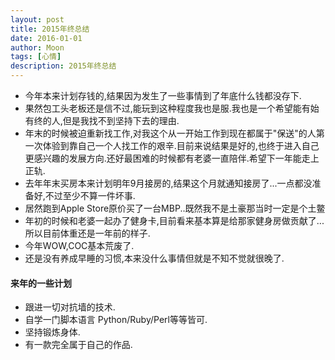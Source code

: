 ```yaml
---
layout: post
title: 2015年终总结
date: 2016-01-01
author: Moon
tags: [心情]
description: 2015年终总结
---
```


* 今年本来计划存钱的,结果因为发生了一些事情到了年底什么钱都没存下.
* 果然包工头老板还是信不过,能玩到这种程度我也是服.我也是一个希望能有始有终的人,但是我找不到坚持下去的理由.
* 年末的时候被迫重新找工作,对我这个从一开始工作到现在都属于"保送"的人第一次体验到靠自己一个人找工作的艰辛.目前来说结果是好的,也终于进入自己更感兴趣的发展方向.还好最困难的时候都有老婆一直陪伴.希望下一年能走上正轨.
* 去年年末买房本来计划明年9月接房的,结果这个月就通知接房了...一点都没准备好,不过至少不算一件坏事.
* 居然跑到Apple Store原价买了一台MBP..既然我不是土豪那当时一定是个土鳖
* 年初的时候和老婆一起办了健身卡,目前看来基本算是给那家健身房做贡献了...所以目前体重还是一年前的样子.
* 今年WOW,COC基本荒废了.
* 还是没有养成早睡的习惯,本来没什么事情但就是不知不觉就很晚了.


#### 来年的一些计划
* 跟进一切对抗墙的技术.
* 自学一门脚本语言 Python/Ruby/Perl等等皆可.
* 坚持锻炼身体.
* 有一款完全属于自己的作品.